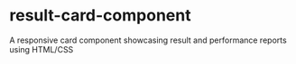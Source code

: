 # result-card-component
A responsive card component showcasing result and performance reports using HTML/CSS

